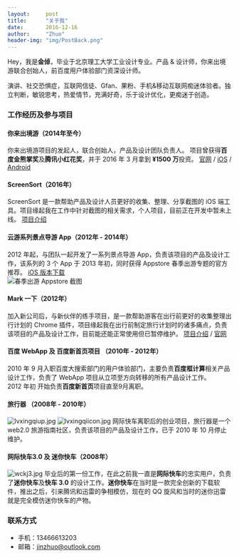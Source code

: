 ```yaml
---
layout:     post
title:      "关于我"
date:       2016-12-16
author:     "Zhuo"
header-img: "img/PostBack.png"
---
```



Hey，我是**金倬**，毕业于北京理工大学工业设计专业。产品 & 设计师，你来出境游联合创始人，前百度用户体验部门资深设计师。

演讲、社交恐惧症，互联网信徒、Gfan、果粉、手机&移动互联网痴迷体验者。独立判断，敏锐思考，热爱情节，充满好奇，乐于设计优化，更痴迷于创造。

### 工作经历及参与项目
#### 你来出境游（2014年至今）
你来出境游项目的发起人，联合创始人，产品及设计团队负责人。  项目曾获得**百度金熊掌奖**及**腾讯小红花奖**，并于 2016 年 3 月拿到 **¥1500 万**投资。 [官网](https://www.nilai.com) / [iOS](http://t.cn/RhFh6Wc)  / [Android](http://t.cn/RhFh6Wc)  

#### ScreenSort（2016年）
ScreenSort 是一款帮助产品及设计人员更好的收集、整理、分享截图的 iOS 端工具。项目缘起我在工作中针对截图的相关需求，个人项目，目前正在开发中暂未上线。 [项目介绍](http://t.cn/RhFh6Wc) 

#### 云游系列景点导游 App（2012年 - 2014年）  
2012 年起，与团队一起开发了一系列景点导游 App，负责该项目的产品及设计工作，该系列的 3 个 App 于 2013 年初，同时获得 Appstore 春季出游专题的官方推荐。 [iOS 版本下载](http://t.cn/RhFh6Wc)   
![春季出游 Appstore 截图](http://img.jinzhuo.me/IMG_5502.JPG)

#### Mark 一下（2012年）  
加入新公司后，与新伙伴的练手项目，是一款帮助游客在出行前更好的收集整理出行计划的 Chrome 插件，项目缘起我在出行前制定旅行计划时的诸多痛点，负责该项目的产品及设计工作，目前能还能正常使用但已暂停维护。  [项目介绍](http://t.cn/RhFh6Wc)  /  [官网](http://www.markyixia.com)

#### 百度 WebApp 及 百度新首页项目 （2010年 - 2012年）  
2010 年 9 月入职百度大搜索部门的用户体验部门，主要负责**百度框计算**相关产品设计工作，负责了 WebApp 项目从立项至方向转移的所有产品设计工作。  
2012 年初 开始负责**百度新首页**项目直至9月离职。  

#### 旅行器 （2008年 - 2010年）  
![lvxingqiup.jpg](http://img.jinzhuo.me/lvxingqiup.jpg)
![lvxingqiicon.jpg](http://img.jinzhuo.me/lvxingqiicon.jpg)
网际快车离职后的创业项目，旅行器是一个 web2.0 旅游指南社区，负责该项目的产品及设计工作，已于 2010 年 10 月停止维护。

#### 网际快车3.0 及 迷你快车（2008年）  
![wckj3.jpg](http://img.jinzhuo.me/wckj3.jpg)
毕业后的第一份工作，在此之前我一直是**网际快车**的忠实用户，负责了**迷你快车**及**快车 3.0** 的设计工作。**迷你快车**在当时是一款完全创新的下载软件，推出之后，引来腾讯和迅雷的争相模仿，现在的 QQ 旋风和当时的迷你迅雷就是完全模仿迷你快车的产物。

### 联系方式  
* 手机：13466613203
* 邮箱：jinzhuo@outlook.com